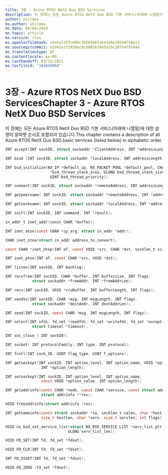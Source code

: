 ```yaml
---
title: 3장 - Azure RTOS NetX Duo BSD Services
description: 이 장에는 모든 Azure RTOS NetX Duo BSD 기본 서비스(아래에 나열됨)에 대한 설명이 알파벳 순서로 포함되어 있습니다.
author: philmea
ms.author: philmea
ms.date: 06/04/2020
ms.topic: article
ms.service: rtos
ms.openlocfilehash: c0aea725fc088c3b563b6fa54338e202b8f58b12
ms.sourcegitcommit: e3d42e1f2920ec9cb002634b542bc20754f9544e
ms.translationtype: HT
ms.contentlocale: ko-KR
ms.lasthandoff: 03/22/2021
ms.locfileid: "104810968"
---
```

# <a name="chapter-3---azure-rtos-netx-duo-bsd-services"></a><span data-ttu-id="2e26c-103">3장 - Azure RTOS NetX Duo BSD Services</span><span class="sxs-lookup"><span data-stu-id="2e26c-103">Chapter 3 - Azure RTOS NetX Duo BSD Services</span></span>

<span data-ttu-id="2e26c-104">이 장에는 모든 Azure RTOS NetX Duo BSD 기본 서비스(아래에 나열됨)에 대한 설명이 알파벳 순서로 포함되어 있습니다.</span><span class="sxs-lookup"><span data-stu-id="2e26c-104">This chapter contains a description of all Azure RTOS NetX Duo BSD basic services (listed below) in alphabetic order.</span></span>

```c
INT accept(INT sockID, struct sockaddr *ClientAddress, INT *addressLength);

INT bind (INT sockID, struct sockaddr *localAddress, INT addressLength);

INT bsd_initialize(NX_IP *default_ip, NX_PACKET_POOL *default_pool, CHAR
                    *bsd_thread_stack_area, ULONG bsd_thread_stack_size,
                    UINT bsd_thread_priority);

INT connect(INT sockID, struct sockaddr *remoteAddress, INT addressLength);

INT getpeername( INT sockID, struct sockaddr *remoteAddress, INT *addressLength);

INT getsockname( INT sockID, struct sockaddr *localAddress, INT *addressLength);

INT ioctl(INT sockID, INT command, INT *result);

in_addr_t inet_addr(const_CHAR *buffer);

INT inet_aton(const CHAR *cp_arg, struct in_addr *addr);

CHAR inet_ntoa(struct in_addr address_to_convert);

const CHAR *inet_ntop(INT af, const VOID *src, CHAR *dst, socklen_t size);

INT inet_pton(INT af, const CHAR *src, VOID *dst);

INT listen(INT sockID, INT backlog);

INT recvfrom(INT sockID, CHAR *buffer, INT buffersize, INT flags,
            struct sockaddr *fromAddr, INT *fromAddrLen);

INT recv(INT sockID, VOID *rcvBuffer, INT bufferLength, INT flags);

INT sendto(INT sockID, CHAR *msg, INT msgLength, INT flags,
            struct sockaddr *destAddr, INT destAddrLen);

INT send(INT sockID, const CHAR *msg, INT msgLength, INT flags);

INT select(INT nfds, fd_set *readfds, fd_set *writefds, fd_set *exceptfds,
            struct timeval *timeout);

INT soc_close ( INT sockID);

INT socket( INT protocolFamily, INT type, INT protocol);

INT fcntl(INT sock_ID, UINT flag_type, UINT f_options);

INT getsockopt(INT sockID, INT option_level, INT option_name, VOID *option_value,
                INT *option_length);

INT setsockopt(INT sockID, INT option_level, INT option_name,
                const VOID *option_value, INT option_length);

INT getaddrinfo(const CHAR *node, const CHAR *service, const struct addrinfo *hints,
                struct addrinfo **res);

VOID freeaddrinfo(struct addrinfo *res);

INT getnameinfo(const struct sockaddr *sa, socklen_t salen, char *host,
                size_t hostlen, char *serv, size_t servlen, int flags);

VOID nx_bsd_set_service_list(struct NX_BSD_SERVICE_LIST *serv_list_ptr,
                            ULONG serv_list_len);

VOID FD_SET(INT fd, fd_set *fdset);

VOID FD_CLR(INT fd, fd_set *fdset);

INT FD_ISSET(INT fd, fd_set *fdset);

VOID FD_ZERO (fd_set *fdset);
```